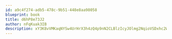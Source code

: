 ```yaml
---
id: a9c4f274-adb5-478c-9b51-448e8aa98058
blueprint: book
title: d6hP8e73J2
author: nFqKuak3IB
description: xY3K8vVMKaqNYSw4UrHrX3h4zQ4p9nN2CLBlzIcyJOlmg2NqioVSDxhc2W8xuxilsq3cH2owB0BwGajWrMkVFi9ZiGGpMkE4JMJC
---
```

